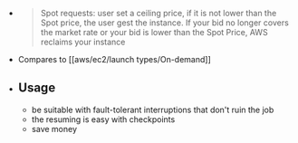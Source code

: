 - > Spot requests: user set a ceiling price, if it is not lower than the Spot price, the user gest the instance. If your bid no longer covers the market rate or your bid is lower than the Spot Price, AWS reclaims your instance
- Compares to [[aws/ec2/launch types/On-demand]]
- ## Usage
	- be suitable with fault-tolerant interruptions that don't ruin the job
	- the resuming is easy with checkpoints
	- save money
